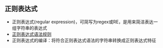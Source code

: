 ## 正则表达式

- 正则表达式(regular expression)，可简写为regex或RE，是用来简洁表达一组字符串的表达式
- [正则表达式语法规则](<https://www.jianshu.com/p/e25c4cfc8f4e>)
- 正则表达式的编译：将符合正则表达式语法的字符串转换成正则表达式特征

